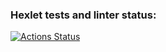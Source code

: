 ### Hexlet tests and linter status:
[![Actions Status](https://github.com/semenovvitaliy/java-project-72/workflows/hexlet-check/badge.svg)](https://github.com/semenovvitaliy/java-project-72/actions)